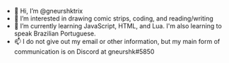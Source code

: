 - 👋 Hi, I’m @gneurshktrix
- 👀 I’m interested in drawing comic strips, coding, and reading/writing
- 🌱 I’m currently learning JavaScript, HTML, and Lua. I'm also learning to speak Brazilian Portuguese.
- 📫 I do not give out my email or other information, but my main form of communication is on Discord at gneurshk#5850

<!---
gneurshktrix/gneurshktrix is a ✨ special ✨ repository because its `README.md` (this file) appears on your GitHub profile.
You can click the Preview link to take a look at your changes.
--->
